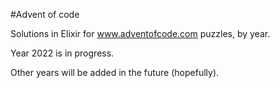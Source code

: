 #Advent of code

Solutions in Elixir for www.adventofcode.com puzzles, by year.

Year 2022 is in progress.

Other years will be added in the future (hopefully).